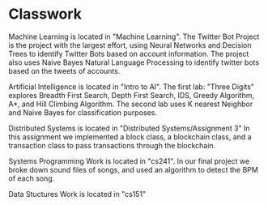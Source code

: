 # Classwork

Machine Learning is located in "Machine Learning". The Twitter Bot Project is the project with the largest effort, using Neural Networks and Decision Trees to identify Twitter Bots based on account information. The project also uses Naive Bayes Natural Language Processing to identify twitter bots based on the tweets of accounts. 

Artificial Intelligence is located in "Intro to AI". The first lab: "Three Digits" explores Breadth First Search, Depth First Search, IDS, Greedy Algorithm, A*, and Hill Climbing Algorithm. The second lab uses K nearest Neighbor and Naive Bayes for classification purposes. 

Distributed Systems is located in "Distributed Systems/Assignment 3" In this assignment we implemented a block class, a blockchain class, and a transaction class to pass transactions through the blockchain. 

Systems Programming Work is located in "cs241". In our final project we broke down sound files of songs, and used an algorithm to detect the BPM of each song.

Data Stuctures Work is located in "cs151"
